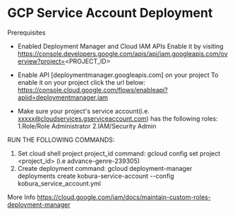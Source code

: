 # GCP Service Account Deployment
Prerequisites
- Enabled Deployment Manager and Cloud IAM APIs
  Enable it by visiting https://console.developers.google.com/apis/api/iam.googleapis.com/overview?project=<PROJECT_ID>
  
- Enable API [deploymentmanager.googleapis.com] on your project
  To enable it on your project click the url below:
  https://console.cloud.google.com/flows/enableapi?apiid=deploymentmanager,iam

- Make sure your project's service account(i.e. xxxxx@cloudservices.gserviceaccount.com) has the following roles:
   1.Role/Role Administrator
   2.IAM/Security Admin
   
RUN THE FOLLOWING COMMANDS:
1. Set cloud shell project project_id
   command:  gcloud config set project <project_id> (i.e advance-genre-239305)
2. Create deployment
   command: gcloud deployment-manager deployments create kobura-service-account --config kobura_service_account.yml  

More Info
https://cloud.google.com/iam/docs/maintain-custom-roles-deployment-manager

